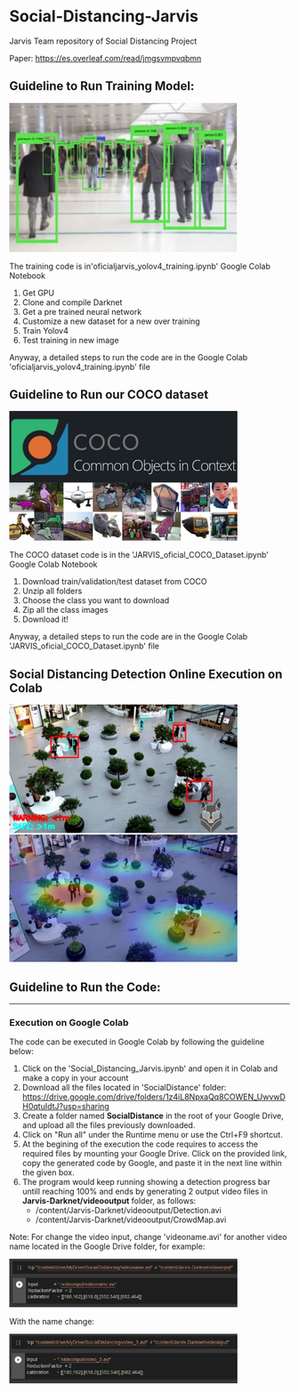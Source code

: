 # Social-Distancing-Jarvis
Jarvis Team repository of Social Distancing Project 

Paper: https://es.overleaf.com/read/jmgsvmpvqbmn



## Guideline to Run Training Model:

<img src = "training.jpg" width=410>

The training code is in'oficialjarvis_yolov4_training.ipynb' Google Colab Notebook

1. Get GPU
2. Clone and compile Darknet
3. Get a pre trained neural network
4. Customize a new dataset for a new over training
5. Train Yolov4
6. Test training in new image

Anyway, a detailed steps to run the code are in the Google Colab 'oficialjarvis_yolov4_training.ipynb' file




## Guideline to Run our COCO dataset

<img src = "coco.jpg" width=410>

The COCO dataset code is in the 'JARVIS_oficial_COCO_Dataset.ipynb' Google Colab Notebook 

1. Download train/validation/test dataset from COCO
2. Unzip all folders
3. Choose the class you want to download
4. Zip all the class images
5. Download it!

Anyway, a detailed steps to run the code are in the Google Colab 'JARVIS_oficial_COCO_Dataset.ipynb' file



## Social Distancing Detection Online Execution on Colab

<img src = "SD.jpg" width=410>
<img src = "CrowdMap.jpg" width=410>

## Guideline to Run the Code:
____________________________________
### Execution on Google Colab

The code can be executed in Google Colab by following the guideline below:
1. Click on the 'Social_Distancing_Jarvis.ipynb' and open it in Colab and make a copy in your account
2. Download all the files located in 'SocialDistance' folder: https://drive.google.com/drive/folders/1z4iL8NpxaQq8COWEN_UwvwDH0qtuIdtJ?usp=sharing
3. Create a folder named **SocialDistance** in the root of your Google Drive, and upload all the files previously downloaded.
4. Click on "Run all" under the Runtime menu or use the Ctrl+F9 shortcut.
5. At the begining of the execution the code requires to access the required files by mounting your Google Drive. Click on the provided link, copy the generated code by Google, and paste it in the next line within the given box.
6. The program would keep running showing a detection progress bar untill reaching 100% and ends by generating 2 output video files in **Jarvis-Darknet/videooutput** folder, as follows:
    * /content/Jarvis-Darknet/videooutput/Detection.avi
    * /content/Jarvis-Darknet/videooutput/CrowdMap.avi

Note: For change the video input, change 'videoname.avi' for another video name located in the Google Drive folder, for example:

<img src = "video.jpg" width=410>

With the name change:

<img src = "video1.jpg" width=410>


